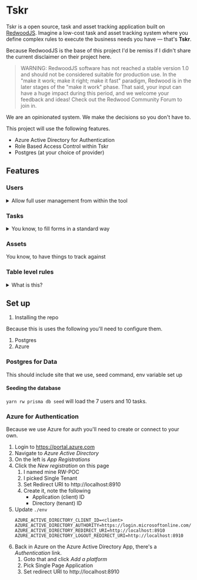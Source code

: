 # Tskr

Tskr is a open source, task and asset tracking application built on [RedwoodJS](https://redwoodjs.com).  Imagine a low-cost task and asset tracking system where you define complex rules to execute the business needs you have — that's **Tskr**.

Because RedwoodJS is the base of this project I'd be remiss if I didn't share the current disclaimer on their project here.

> WARNING: RedwoodJS software has not reached a stable version 1.0 and should not be considered suitable for production use. In the "make it work; make it right; make it fast" paradigm, Redwood is in the later stages of the "make it work" phase. That said, your input can have a huge impact during this period, and we welcome your feedback and ideas! Check out the Redwood Community Forum to join in.

We are an opinionated system.  We make the decisions so you don't have to.

This project will use the following features.

- Azure Active Directory for Authentication
- Role Based Access Control within Tskr
- Postgres (at your choice of provider)

## Features

### Users
  <details>
    <summary>Allow full user management from within the tool</summary>

  - Authentication via Azure
  - Roles that disctate access

| Role        | Operations                                        |
| ----------- | ------------------------------------------------- |
| Admin       |	Create, Read, Update, Delete all                  |
| Task Doer	  | Create, Read all the Tasks, Update open Tasks     |
| Task Admin	| Update solved Tasks, Delete all the Tasks         |
| Asset Doer	| Create, Read all the Assets, Update active Assets |
| Asset Admin |	Create, Read, Update, Delete all the Assets       |

Implement the Roles/Personas from the above.
  - [Role Based Access from database](https://redwoodjs.com/docs/authentication#roles-from-a-database)
  </details>

### Tasks

  <details>
    <summary>You know, to fill forms in a standard way</summary>

  - Links to Assets
  - Links to Users
  </details>

### Assets
You know, to have things to track against

### Table level rules
  <details>
  <summary>What is this?</summary>
  <span>
  Do you ever want to do some server side logic on create/update of a record?  Me too.

  Do you ever want to keep that logic in it's own file that is easy to track and debug? Me too!

  **Introducting Table level rules!**

  How does it work?  Well, we have a folder in `./api/src/` called rules that has the tables in use.

  In the appropriate services we use some magic to pull in these rules and they run in the order defined in their file. Want more logic?  Make a new rule. Want less?  Delete or deactivate a rule.

  </span>

  | Status  | When   | Action | Why (example use case) |
  | ------- | ------ | ------ | ---------------------- |
  | Working | Before | Create | Verify duplicate ticket isn't logged |
  |         | Before | Read   | Remove senstive data / Logging someone tried to read sensitve records |
  |         | Before | Update | Disallow updating of specific fields |
  |         | Before | Delete | Store deleted record in temporary table to allow restore |
  | Working | After  | Create | Datalookup, e.g. assigned to availablity or Sending a email |
  |         | After  | Read   | Logging someone read a sensitve record |
  |         | After  | Update | Datalookup, e.g. assigned to availablity or Sending a email |
  |         | After  | Delete | Email that data has been purged |

  </details>

## Set up

1.  Installing the repo

Because this is uses the following you'll need to configure them.

1.  Postgres
2.  Azure

### Postgres for Data

This should include site that we use, seed command, env variable set up

#### Seeding the database

`yarn rw prisma db seed` will load the 7 users and 10 tasks.

### Azure for Authentication

Because we use Azure for auth you'll need to create or connect to your own.

1.  Login to https://portal.azure.com
2.  Navigate to *Azure Active Directory*
3.  On the left is *App Registrations*
4.  Click the *New registration* on this page
    1.  I named mine RW-POC
    2.  I picked Single Tenant
    3.  Set Redirect URI to http://localhost:8910
    4.  Create it, note the following
        -  Application (client) ID
        -  Directory (tenant) ID
5.  Update `./env`
    ```
    AZURE_ACTIVE_DIRECTORY_CLIENT_ID=<client>
    AZURE_ACTIVE_DIRECTORY_AUTHORITY=https://login.microsoftonline.com/<tenant>
    AZURE_ACTIVE_DIRECTORY_REDIRECT_URI=http://localhost:8910
    AZURE_ACTIVE_DIRECTORY_LOGOUT_REDIRECT_URI=http://localhost:8910
    ```
6. Back in Azure on the Azure Active Directory App, there's a *Authentication* link.
   1. Goto that and click *Add a platform*
   2. Pick Single Page Application
   3. Set redirect URI to http://localhost:8910
